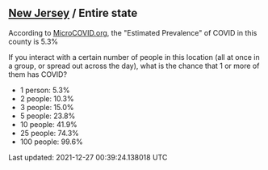 
## [New Jersey](/united-states/new-jersey) / Entire state

According to [MicroCOVID.org](http://microcovid.org),
the "Estimated Prevalence" of COVID in this county is 5.3%

If you interact with a certain number of people in this location
(all at once in a group, or spread out across the day), what is the chance that
1 or more of them has COVID?

- 1 person: 5.3%
- 2 people: 10.3%
- 3 people: 15.0%
- 5 people: 23.8%
- 10 people: 41.9%
- 25 people: 74.3%
- 100 people: 99.6%

Last updated: 2021-12-27 00:39:24.138018 UTC
